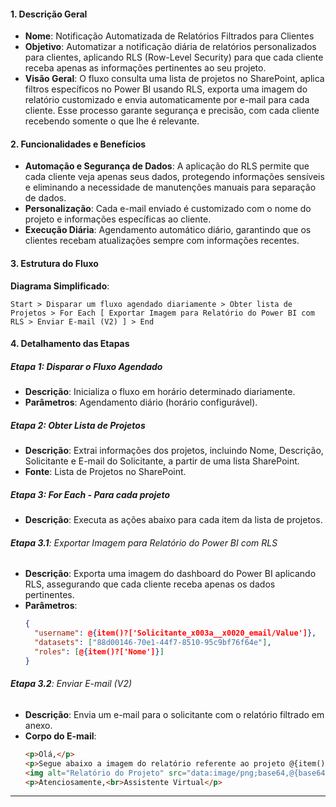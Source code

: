 #### 1. Descrição Geral

- **Nome**: Notificação Automatizada de Relatórios Filtrados para Clientes
- **Objetivo**: Automatizar a notificação diária de relatórios personalizados para clientes, aplicando RLS (Row-Level Security) para que cada cliente receba apenas as informações pertinentes ao seu projeto.
- **Visão Geral**: O fluxo consulta uma lista de projetos no SharePoint, aplica filtros específicos no Power BI usando RLS, exporta uma imagem do relatório customizado e envia automaticamente por e-mail para cada cliente. Esse processo garante segurança e precisão, com cada cliente recebendo somente o que lhe é relevante.

#### 2. Funcionalidades e Benefícios

- **Automação e Segurança de Dados**: A aplicação do RLS permite que cada cliente veja apenas seus dados, protegendo informações sensíveis e eliminando a necessidade de manutenções manuais para separação de dados.
- **Personalização**: Cada e-mail enviado é customizado com o nome do projeto e informações específicas ao cliente.
- **Execução Diária**: Agendamento automático diário, garantindo que os clientes recebam atualizações sempre com informações recentes.

#### 3. Estrutura do Fluxo

**Diagrama Simplificado**:

```
Start > Disparar um fluxo agendado diariamente > Obter lista de Projetos > For Each [ Exportar Imagem para Relatório do Power BI com RLS > Enviar E-mail (V2) ] > End
```

#### 4. Detalhamento das Etapas

##### **Etapa 1**: Disparar o Fluxo Agendado
- **Descrição**: Inicializa o fluxo em horário determinado diariamente.
- **Parâmetros**: Agendamento diário (horário configurável).

##### **Etapa 2**: Obter Lista de Projetos
- **Descrição**: Extrai informações dos projetos, incluindo Nome, Descrição, Solicitante e E-mail do Solicitante, a partir de uma lista SharePoint.
- **Fonte**: Lista de Projetos no SharePoint.
  
##### **Etapa 3**: For Each - Para cada projeto
  - **Descrição**: Executa as ações abaixo para cada item da lista de projetos.

###### **Etapa 3.1**: Exportar Imagem para Relatório do Power BI com RLS
  - **Descrição**: Exporta uma imagem do dashboard do Power BI aplicando RLS, assegurando que cada cliente receba apenas os dados pertinentes.
  - **Parâmetros**:
    ```json
    {
      "username": @{item()?['Solicitante_x003a__x0020_email/Value']},
      "datasets": ["88d00146-70e1-44f7-8510-95c9bf76f64e"],
      "roles": [@{item()?['Nome']}]
    }
    ```
    
###### **Etapa 3.2**: Enviar E-mail (V2)
  - **Descrição**: Envia um e-mail para o solicitante com o relatório filtrado em anexo.
  - **Corpo do E-mail**:
    ```html
    <p>Olá,</p>
    <p>Segue abaixo a imagem do relatório referente ao projeto @{item()?['Nome']}:</p>
    <img alt="Relatório do Projeto" src="data:image/png;base64,@{base64(body('Exportar_Imagem_Relatório_Power_BI_com_RLS'))}">
    <p>Atenciosamente,<br>Assistente Virtual</p>
    ```

---
